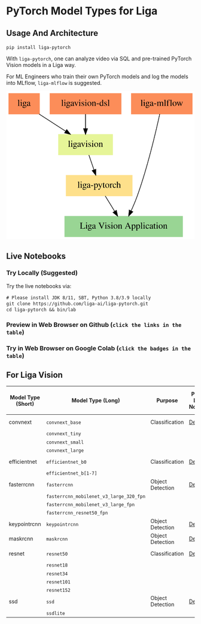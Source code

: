 # PyTorch Model Types for Liga
## Usage And Architecture
```
pip install liga-pytorch
```

With `liga-pytorch`, one can analyze video via SQL and pre-trained PyTorch Vision models in a Liga way.

For ML Engineers who train their own PyTorch models and log the models into MLflow, `liga-mlflow` is suggested.

![Arch](liga_pytorch.svg)

## Live Notebooks
### Try Locally (Suggested)
Try the live notebooks via:
```
# Please install JDK 8/11, SBT, Python 3.8/3.9 locally
git clone https://github.com/liga-ai/liga-pytorch.git
cd liga-pytorch && bin/lab
```
### Preview in Web Browser on Github (`click the links in the table`)
### Try in Web Browser on Google Colab (`click the badges in the table`)
## For Liga Vision
| Model Type (Short) | Model Type (Long) | Purpose | Preview Latest Notebook | Try Google Colab Notebook |
|-------|---------|-----|-----------|--------|
| convnext | `convnext_base` | Classification | [Demo](notebooks/convnext.ipynb) | <a href="https://colab.research.google.com/github/liga-ai/liga-pytorch/blob/main/notebooks/convnext.ipynb" target="_parent"><img src="https://colab.research.google.com/assets/colab-badge.svg" alt="Open In Colab"/></a> |
|          | `convnext_tiny` | | | |
|          | `convnext_small` | | | |
|          | `convnext_large` | | | |
| efficientnet | `efficientnet_b0` | Classification | [Demo](notebooks/efficientnet.ipynb) | <a href="https://colab.research.google.com/github/liga-ai/liga-pytorch/blob/main/notebooks/efficientnet.ipynb" target="_parent"><img src="https://colab.research.google.com/assets/colab-badge.svg" alt="Open In Colab"/></a>|
| | `efficientnet_b[1-7]` | | | |
| fasterrcnn | `fasterrcnn` | Object Detection | [Demo](notebooks/fasterrcnn.ipynb) | <a href="https://colab.research.google.com/github/liga-ai/liga-pytorch/blob/main/notebooks/efficientnet.ipynb" target="_parent"><img src="https://colab.research.google.com/assets/colab-badge.svg" alt="Open In Colab"/></a> |
| | `fasterrcnn_mobilenet_v3_large_320_fpn` | | |
| | `fasterrcnn_mobilenet_v3_large_fpn` | | |
| | `fasterrcnn_resnet50_fpn` | | |
| keypointrcnn | `keypointrcnn` | Object Detection | [Demo](notebooks/keypointrcnn.ipynb) | <a href="https://colab.research.google.com/github/liga-ai/liga-pytorch/blob/main/notebooks/efficientnet.ipynb" target="_parent"><img src="https://colab.research.google.com/assets/colab-badge.svg" alt="Open In Colab"/></a> |
| maskrcnn | `maskrcnn` | Object Detection | [Demo](notebooks/maskrcnn.ipynb) | <a href="https://colab.research.google.com/github/liga-ai/liga-pytorch/blob/main/notebooks/efficientnet.ipynb" target="_parent"><img src="https://colab.research.google.com/assets/colab-badge.svg" alt="Open In Colab"/></a> |
| resnet | `resnet50` | Classification | [Demo](notebooks/resnet.ipynb) | <a href="https://colab.research.google.com/github/liga-ai/liga-pytorch/blob/main/notebooks/efficientnet.ipynb" target="_parent"><img src="https://colab.research.google.com/assets/colab-badge.svg" alt="Open In Colab"/></a> |
| | `resnet18` | | |
| | `resnet34` | | |
| | `resnet101` | | |
| | `resnet152` | | |
| ssd | `ssd` | Object Detection | [Demo](notebooks/ssd.ipynb) | <a href="https://colab.research.google.com/github/liga-ai/liga-pytorch/blob/main/notebooks/efficientnet.ipynb" target="_parent"><img src="https://colab.research.google.com/assets/colab-badge.svg" alt="Open In Colab"/></a> |
| | `ssdlite` | | |
